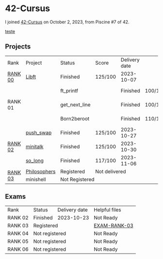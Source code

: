 # 42-Cursus
I joined <a href="https://github.com/davidmonteiro03/42-Cursus/tree/main/">42-Cursus</a> on October 2, 2023, from Piscine #7 of 42.

[teste](https://github.com/davidmonteiro03/42-Cursus/tree/main/Projects/RANK00)

## Projects
<div align="center">
	<table>
		<tr>
			<td>Rank</td>
			<td>Project</td>
			<td>Status</td>
			<td>Score</td>
			<td>Delivery date</td>
		</tr>
		<!-- RANK 00 -->
		<tr>
			<td rowspan="1"><a href="https://github.com/davidmonteiro03/42-Cursus/tree/main/Projects/RANK00" target="_blank">RANK 00</a></td>
			<td><a href="https://github.com/davidmonteiro03/42-Cursus/tree/main/Projects/RANK00/libft" target="_blank">Libft</a></td>
			<td>Finished</td>
			<td>125/100</td>
			<td>2023-10-07</td>
		</tr>
		<!-- RANK 01 -->
		<tr>
			<td rowspan="3">RANK 01</td>
			<td></td>
			<td>ft_printf</td>
			<td></td>
			<td>Finished</td>
			<td>100/100</td>
			<td>2023-10-09</td>
		</tr>
		<tr>
			<td></td>
			<td>get_next_line</td>
			<td></td>
			<td>Finished</td>
			<td>100/100</td>
			<td>2023-10-10</td>
		</tr>
		<tr>
			<td></td>
			<td>Born2beroot</td>
			<td></td>
			<td>Finished</td>
			<td>110/100</td>
			<td>2023-10-13</td>
		</tr>
		<!-- RANK 02 -->
		<tr>
			<td rowspan="3"><a href="https://github.com/davidmonteiro03/42-Cursus/tree/main/Projects/RANK02">RANK 02</a></td>
			<td><a href="https://github.com/davidmonteiro03/42-Cursus/tree/main/Projects/RANK02/push_swap">push_swap</a></td>
			<td>Finished</td>
			<td>125/100</td>
			<td>2023-10-27</td>
		</tr>
		<tr>
			<td><a href="https://github.com/davidmonteiro03/42-Cursus/tree/main/Projects/RANK02/minitalk">minitalk</a></td>
			<td>Finished</td>
			<td>125/100</td>
			<td>2023-10-30</td>
		</tr>
		<tr>
			<td><a href="https://github.com/davidmonteiro03/42-Cursus/tree/main/Projects/RANK02/so_long">so_long</a></td>
			<td>Finished</td>
			<td>117/100</td>
			<td>2023-11-06</td>
		</tr>
		<!-- RANK 03 -->
		<tr>
			<td rowspan="2"><a href="https://github.com/davidmonteiro03/42-Cursus/tree/main/Projects/RANK03">RANK 03</a></td>
			<td><a href="https://github.com/davidmonteiro03/42-Cursus/tree/main/Projects/RANK03/philo">Philosophers</a></td>
			<td>Registered</td>
			<td colspan="2">Not delivered</td>
		</tr>
		<tr>
			<td>minishell</td>
			<td colspan="3">Not Registered</td>
		</tr>
	</table>
</div>

## Exams
<div align="center">
	<table>
		<tr>
			<td>Rank</td>
			<td>Status</td>
			<td>Delivery date</td>
			<td>Helpful files</td>
		</tr>
		<!-- RANK 02 -->
		<tr>
			<td>RANK 02</td>
			<td>Finished</td>
			<td>2023-10-23</td>
			<td>Not Ready</td>
		</tr>
		<!-- RANK 03 -->
		<tr>
			<td>RANK 03</td>
			<td colspan="2">Registered</td>
			<td><a href="https://github.com/davidmonteiro03/42-Cursus/tree/main/Exams/EXAM-RANK-03">EXAM-RANK-03</a></td>
		</tr>
		<!-- RANK 04 -->
		<tr>
			<td>RANK 04</td>
			<td colspan="2">Not registered</td>
			<td>Not Ready</td>
		</tr>
		<!-- RANK 05 -->
		<tr>
			<td>RANK 05</td>
			<td colspan="2">Not registered</td>
			<td>Not Ready</td>
		</tr>
		<!-- RANK 06 -->
		<tr>
			<td>RANK 06</td>
			<td colspan="2">Not registered</td>
			<td>Not Ready</td>
		</tr>
	</table>
</div>
